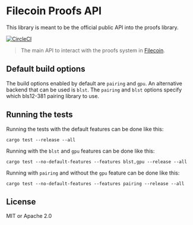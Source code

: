 # Filecoin Proofs API

This library is meant to be the official public API into the proofs library.

[![CircleCI](https://circleci.com/gh/filecoin-project/rust-filecoin-proofs-api/tree/master.svg?style=svg)](https://circleci.com/gh/filecoin-project/rust-filecoin-proofs-api/tree/master)

> The main API to interact with the proofs system in [Filecoin](https://filecoin.io).

## Default build options

The build options enabled by default are `pairing` and `gpu`. An alternative backend that can be used is `blst`. The `pairing` and `blst` options specify which bls12-381 pairing library to use.

## Running the tests

Running the tests with the default features can be done like this:

```
cargo test --release --all
```

Running with the `blst` and `gpu` features can be done like this:

```
cargo test --no-default-features --features blst,gpu --release --all
```

Running with `pairing` and without the `gpu` feature can be done like this:

```
cargo test --no-default-features --features pairing --release --all
```

## License

MIT or Apache 2.0

